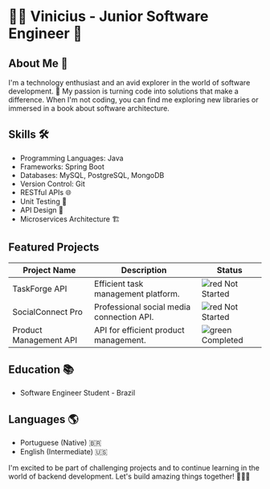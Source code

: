 # 👨‍💻 Vinicius - Junior Software Engineer 👾

## About Me 🚀
I'm a technology enthusiast and an avid explorer in the world of software development. 🌟 My passion is turning code into solutions that make a difference. When I'm not coding, you can find me exploring new libraries or immersed in a book about software architecture.

## Skills 🛠️
- Programming Languages: Java
- Frameworks: Spring Boot
- Databases: MySQL, PostgreSQL, MongoDB
- Version Control: Git
- RESTful APIs 🌐
- Unit Testing 🧪
- API Design 📏
- Microservices Architecture 🏗️

## Featured Projects

| Project Name            | Description                                           | Status       |
|-------------------------|-------------------------------------------------------|--------------|
| TaskForge API           | Efficient task management platform.                  | ![red](https://via.placeholder.com/15/f03c15/000000?text=Not%20Started) Not Started |
| SocialConnect Pro       | Professional social media connection API.            | ![red](https://via.placeholder.com/15/f03c15/000000?text=Not%20Started) Not Started  |
| Product Management API  | API for efficient product management.                | ![green](https://via.placeholder.com/15/008000/000000?text=Completed) Completed |


## Education 📚
- Software Engineer Student - Brazil

## Languages 🌎
- Portuguese (Native) 🇧🇷
- English (Intermediate) 🇺🇸

I'm excited to be part of challenging projects and to continue learning in the world of backend development. Let's build amazing things together! 🚀👨‍💻
